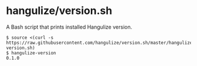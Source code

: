 # hangulize/version.sh

A Bash script that prints installed Hangulize version.

```console
$ source <(curl -s https://raw.githubusercontent.com/hangulize/version.sh/master/hangulize-version.sh)
$ hangulize-version
0.1.0
```
